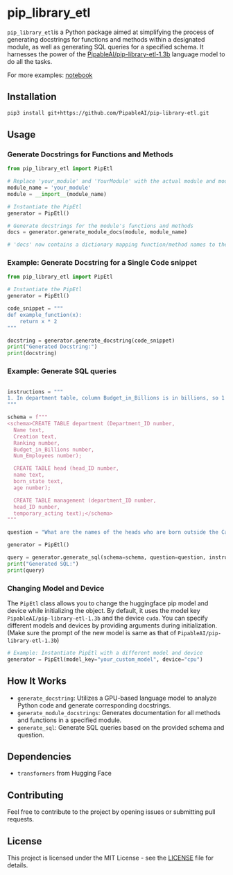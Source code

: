# pip_library_etl

`pip_library_etl`is a Python package aimed at simplifying the process of generating docstrings for functions and methods within a designated module, as well as generating SQL queries for a specified schema. It harnesses the power of the [PipableAI/pip-library-etl-1.3b](https://huggingface.co/PipableAI/pip-library-etl-1.3b) language model to do all the tasks.

For more examples: [notebook](https://colab.research.google.com/drive/17PyMU_3QN9LROy7x-jmaema0cuLRzBvc?usp=sharing)

## Installation

```bash
pip3 install git+https://github.com/PipableAI/pip-library-etl.git
```

## Usage

### Generate Docstrings for Functions and Methods

```python
from pip_library_etl import PipEtl

# Replace 'your_module' and 'YourModule' with the actual module and module name
module_name = 'your_module'
module = __import__(module_name)

# Instantiate the PipEtl
generator = PipEtl()

# Generate docstrings for the module's functions and methods
docs = generator.generate_module_docs(module, module_name)

# 'docs' now contains a dictionary mapping function/method names to their generated docstrings
```

### Example: Generate Docstring for a Single Code snippet

```python
from pip_library_etl import PipEtl

# Instantiate the PipEtl
generator = PipEtl()

code_snippet = """
def example_function(x):
    return x * 2
"""

docstring = generator.generate_docstring(code_snippet)
print("Generated Docstring:")
print(docstring)
```

### Example: Generate SQL queries
```python

instructions = """
1. In department table, column Budget_in_Billions is in billions, so 1 will represent 1 billion
"""

schema = f"""
<schema>CREATE TABLE department (Department_ID number,
  Name text,
  Creation text,
  Ranking number,
  Budget_in_Billions number,
  Num_Employees number);

  CREATE TABLE head (head_ID number,
  name text,
  born_state text,
  age number);

  CREATE TABLE management (department_ID number,
  head_ID number,
  temporary_acting text);</schema>
"""

question = "What are the names of the heads who are born outside the California state ?"

generator = PipEtl()

query = generator.generate_sql(schema=schema, question=question, instructions=instructions)
print("Generated SQL:")
print(query)
```
### Changing Model and Device

The `PipEtl` class allows you to change the huggingface pip model and device while initializing the object. By default, it uses the model key `PipableAI/pip-library-etl-1.3b` and the device `cuda`. You can specify different models and devices by providing arguments during initialization. (Make sure the prompt of the new model is same as that of `PipableAI/pip-library-etl-1.3b`)

```python
# Example: Instantiate PipEtl with a different model and device
generator = PipEtl(model_key="your_custom_model", device="cpu")
```

## How It Works

- `generate_docstring`: Utilizes a GPU-based language model to analyze Python code and generate corresponding docstrings.
- `generate_module_docstrings`: Generates documentation for all methods and functions in a specified module.
- `generate_sql`: Generate SQL queries based on the provided schema and question.

## Dependencies

- `transformers` from Hugging Face

## Contributing

Feel free to contribute to the project by opening issues or submitting pull requests.

## License

This project is licensed under the MIT License - see the [LICENSE](LICENSE) file for details.